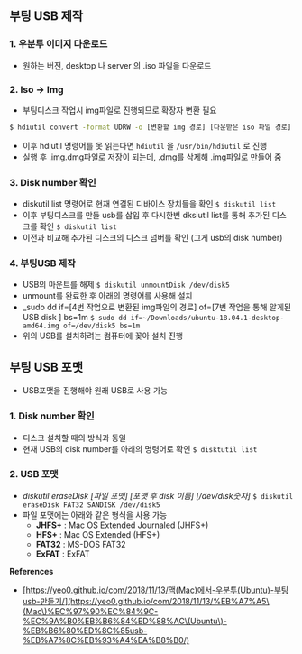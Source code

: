 ## 부팅 USB 제작

### **1. 우분투 이미지 다운로드**
- 원하는 버전, desktop 나 server 의 .iso 파일을 다운로드
### **2. Iso -> Img**
- 부팅디스크 작업시 img파일로 진행되므로 확장자 변환 필요
```bash
$ hdiutil convert -format UDRW -o [변환할 img 경로] [다운받은 iso 파일 경로]
```
- 이후 hdiutil 명령어를 못 읽는다면 `hdiutil` 을 `/usr/bin/hdiutil` 로 진행
- 실행 후 .img.dmg파일로 저장이 되는데, .dmg를 삭제해 .img파일로 만들어 줌
### **3. Disk number 확인**
- diskutil list 명령어로 현재 연결된 디바이스 장치들을 확인
    `$ diskutil list`
- 이후 부팅디스크를 만들 usb를 삽입 후 다시한번 dksiutil list를 통해 추가된 디스크를 확인
    `$ diskutil list`
- 이전과 비교해 추가된 디스크의 디스크 넘버를 확인 (그게 usb의 disk number)
### **4. 부팅USB 제작**
- USB의 마운트를 해제
  `$ diskutil unmountDisk /dev/disk5`
- unmount를 완료한 후 아래의 명령어를 사용해 설치
- _sudo dd if=[4번 작업으로 변환된 img파일의 경로] of=[7번 작업을 통해 알게된 USB disk ] bs=1m
  `$ sudo dd if=~/Downloads/ubuntu-18.04.1-desktop-amd64.img of=/dev/disk5 bs=1m`
- 위의 USB를 설치하려는 컴퓨터에 꽂아 설치 진행

## **부팅 USB 포맷**
- USB포맷을 진행해야 원래 USB로 사용 가능
### **1. Disk number 확인**
- 디스크 설치할 때의 방식과 동일
- 현재 USB의 disk number를 아래의 명령어로 확인 
  `$ disktutil list`
### **2. USB 포맷**
- _diskutil eraseDisk [파일 포맷] [포맷 후 disk 이름] [/dev/disk숫자]_ 
  `$ diskutil eraseDisk FAT32 SANDISK /dev/disk5`
- 파일 포맷에는 아래와 같은 형식을 사용 가능
    - **JHFS+** : Mac OS Extended Journaled (JHFS+)
    - **HFS+** : Mac OS Extended (HFS+)
    - **FAT32** : MS-DOS FAT32
    - **ExFAT** : ExFAT


**References**
- [](https://yeo0.github.io/com/2018/11/13/%EB%A7%A5\(Mac\)%EC%97%90%EC%84%9C-%EC%9A%B0%EB%B6%84%ED%88%AC\(Ubuntu\)-%EB%B6%80%ED%8C%85usb-%EB%A7%8C%EB%93%A4%EA%B8%B0/)[https://yeo0.github.io/com/2018/11/13/맥(Mac)에서-우분투(Ubuntu)-부팅usb-만들기/](https://yeo0.github.io/com/2018/11/13/%EB%A7%A5\(Mac\)%EC%97%90%EC%84%9C-%EC%9A%B0%EB%B6%84%ED%88%AC\(Ubuntu\)-%EB%B6%80%ED%8C%85usb-%EB%A7%8C%EB%93%A4%EA%B8%B0/)